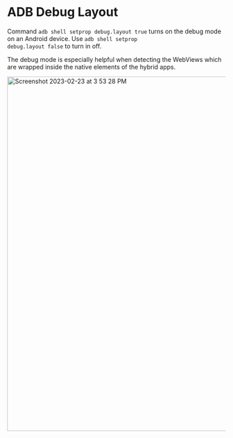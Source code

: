 # ADB Debug Layout

Command <code>adb shell setprop debug.layout true</code> turns on the debug mode on an Android device. Use <code>adb shell setprop debug.layout false</code> to turn in off.

The debug mode is especially helpful when detecting the WebViews which are wrapped inside the native elements of the hybrid apps.

<img width="817" alt="Screenshot 2023-02-23 at 3 53 28 PM" src="https://user-images.githubusercontent.com/70295997/221057947-49b5e66a-6dc2-4783-ba82-f7514a2ce15d.png">
